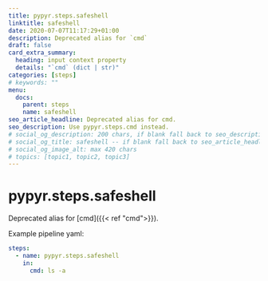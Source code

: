 ```yaml
---
title: pypyr.steps.safeshell
linktitle: safeshell
date: 2020-07-07T11:17:29+01:00
description: Deprecated alias for `cmd`
draft: false
card_extra_summary:
  heading: input context property
  details: "`cmd` (dict | str)"
categories: [steps]
# keywords: ""
menu:
  docs:
    parent: steps
    name: safeshell
seo_article_headline: Deprecated alias for cmd.
seo_description: Use pypyr.steps.cmd instead.
# social_og_description: 200 chars, if blank fall back to seo_description then description
# social_og_title: safeshell -- if blank fall back to seo_article_headline > .Title. Max 70 chars
# social_og_image_alt: max 420 chars
# topics: [topic1, topic2, topic3]
---
```

# pypyr.steps.safeshell
Deprecated alias for [cmd]({{< ref "cmd">}}).

Example pipeline yaml:

```yaml
steps:
  - name: pypyr.steps.safeshell
    in:
      cmd: ls -a
```